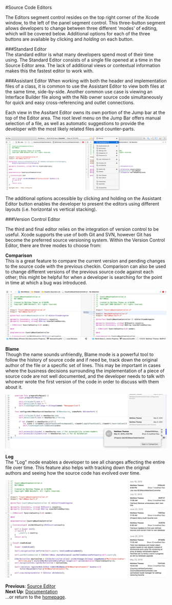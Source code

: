 #Source Code Editors

The Editors segment control resides on the top right corner of the Xcode window, to the left of the panel segment control. This three-button segment allows developers to change between three different 'modes' of editing, which will be covered below. Additional options for each of the three buttons are available by clicking and *holding* on each button.  

###Standard Editor  
The standard editor is what many developers spend most of their time using. The Standard Editor consists of a single file opened at a time in the Source Editor area. The lack of additional views or contextual information makes this the fastest editor to work with.  

###Assistant Editor
When working with both the header and implementation files of a class, it is common to use the Assistant Editor to view both files at the same time, side-by-side. Another common use case is viewing an Interface Builder file along with the Nib owner source code simultaneously for quick and easy cross-referencing and outlet connections.  

Each view in the Assitant Editor owns its own portion of the Jump bar at the top of the Editor area. The root level menu on the Jump Bar offers manual selection of a file, as well as automatic suggestions to provide the developer with the most likely related files and counter-parts.  

![assistant-editor](images/assistant-editor.png)  

The additional options accessible by clicking and holding on the Assistant Editor button enables the developer to present the editors using different layouts (i.e. horizontal vs vertical stacking).  

###Version Control Editor

The third and final editor relies on the integration of version control to be useful. Xcode supports the use of both Git and SVN, however Git has become the preferred source versioning system. Within the Version Control Editor, there are three modes to choose from:  

**Comparison**  
This is a great feature to compare the current version and pending changes to the source code with the previous checkin. Comparison can also be used to change different versions of the previous source code against each other; this might be helpful for when a developer is searching for the point in time at which a bug was introduced.  

![version-control-comparison](images/version-control-comparison.png)  

**Blame**  
Though the name sounds unfriendly, Blame mode is a powerful tool to follow the history of source code and if need be, track down the original author of the file or a specific set of lines. This may be important in cases where the business decisions surrounding the implementation of a piece of source code are not well documented, and the developer needs to talk with whoever wrote the first version of the code in order to discuss with them about it.  

![version-control-blame](images/version-control-blame.png)  

**Log**  
The "Log" mode enables a developer to see all changes affecting the entire file over time. This feature also helps with tracking down the original authors and seeing how the source code has evolved over time.  

![version-control-log](images/version-control-log.png)  

**Previous**: [Source Editor](source-editor.md)  
**Next Up**: [Documentation](documentation.md)  
...or return to the [homepage](README.md).
